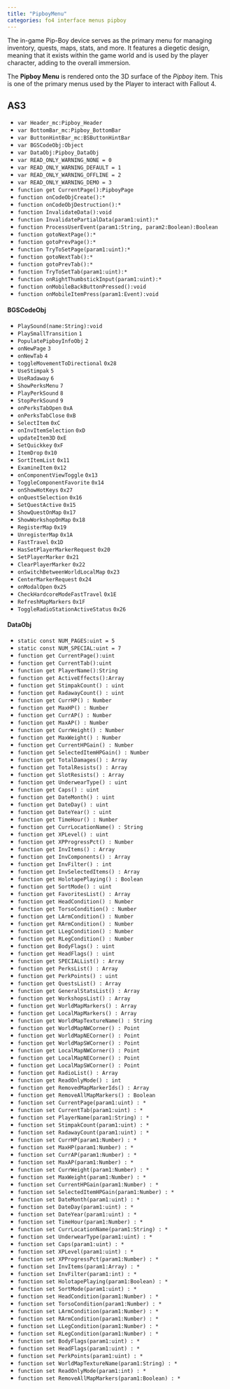 ```yaml
---
title: "PipboyMenu"
categories: fo4 interface menus pipboy
---
```


The in-game Pip-Boy device serves as the primary menu for managing inventory, quests, maps, stats, and more.
It features a diegetic design, meaning that it exists within the game world and is used by the player character, adding to the overall immersion.

The **Pipboy Menu** is rendered onto the 3D surface of the *Pipboy* item.
This is one of the primary menus used by the Player to interact with Fallout 4.

## AS3
- `var Header_mc:Pipboy_Header`
- `var BottomBar_mc:Pipboy_BottomBar`
- `var ButtonHintBar_mc:BSButtonHintBar`
- `var BGSCodeObj:Object`
- `var DataObj:Pipboy_DataObj`
- `var READ_ONLY_WARNING_NONE = 0`
- `var READ_ONLY_WARNING_DEFAULT = 1`
- `var READ_ONLY_WARNING_OFFLINE = 2`
- `var READ_ONLY_WARNING_DEMO = 3`
- `function get CurrentPage():PipboyPage`
- `function onCodeObjCreate():*`
- `function onCodeObjDestruction():*`
- `function InvalidateData():void`
- `function InvalidatePartialData(param1:uint):*`
- `function ProcessUserEvent(param1:String, param2:Boolean):Boolean`
- `function gotoNextPage():*`
- `function gotoPrevPage():*`
- `function TryToSetPage(param1:uint):*`
- `function gotoNextTab():*`
- `function gotoPrevTab():*`
- `function TryToSetTab(param1:uint):*`
- `function onRightThumbstickInput(param1:uint):*`
- `function onMobileBackButtonPressed():void`
- `function onMobileItemPress(param1:Event):void`

#### BGSCodeObj
- `PlaySound(name:String):void`
- `PlaySmallTransition` `1`
- `PopulatePipboyInfoObj` `2`
- `onNewPage` `3`
- `onNewTab` `4`
- `toggleMovementToDirectional` `0x28`
- `UseStimpak` `5`
- `UseRadaway` `6`
- `ShowPerksMenu` `7`
- `PlayPerkSound` `8`
- `StopPerkSound` `9`
- `onPerksTabOpen` `0xA`
- `onPerksTabClose` `0xB`
- `SelectItem` `0xC`
- `onInvItemSelection` `0xD`
- `updateItem3D` `0xE`
- `SetQuickkey` `0xF`
- `ItemDrop` `0x10`
- `SortItemList` `0x11`
- `ExamineItem` `0x12`
- `onComponentViewToggle` `0x13`
- `ToggleComponentFavorite` `0x14`
- `onShowHotKeys` `0x27`
- `onQuestSelection` `0x16`
- `SetQuestActive` `0x15`
- `ShowQuestOnMap` `0x17`
- `ShowWorkshopOnMap` `0x18`
- `RegisterMap` `0x19`
- `UnregisterMap` `0x1A`
- `FastTravel` `0x1D`
- `HasSetPlayerMarkerRequest` `0x20`
- `SetPlayerMarker` `0x21`
- `ClearPlayerMarker` `0x22`
- `onSwitchBetweenWorldLocalMap` `0x23`
- `CenterMarkerRequest` `0x24`
- `onModalOpen` `0x25`
- `CheckHardcoreModeFastTravel` `0x1E`
- `RefreshMapMarkers` `0x1F`
- `ToggleRadioStationActiveStatus` `0x26`

#### DataObj
- `static const NUM_PAGES:uint = 5`
- `static const NUM_SPECIAL:uint = 7`
- `function get CurrentPage():uint`
- `function get CurrentTab():uint`
- `function get PlayerName():String`
- `function get ActiveEffects():Array`
- `function get StimpakCount() : uint`
- `function get RadawayCount() : uint`
- `function get CurrHP() : Number`
- `function get MaxHP() : Number`
- `function get CurrAP() : Number`
- `function get MaxAP() : Number`
- `function get CurrWeight() : Number`
- `function get MaxWeight() : Number`
- `function get CurrentHPGain() : Number`
- `function get SelectedItemHPGain() : Number`
- `function get TotalDamages() : Array`
- `function get TotalResists() : Array`
- `function get SlotResists() : Array`
- `function get UnderwearType() : uint`
- `function get Caps() : uint`
- `function get DateMonth() : uint`
- `function get DateDay() : uint`
- `function get DateYear() : uint`
- `function get TimeHour() : Number`
- `function get CurrLocationName() : String`
- `function get XPLevel() : uint`
- `function get XPProgressPct() : Number`
- `function get InvItems() : Array`
- `function get InvComponents() : Array`
- `function get InvFilter() : int`
- `function get InvSelectedItems() : Array`
- `function get HolotapePlaying() : Boolean`
- `function get SortMode() : uint`
- `function get FavoritesList() : Array`
- `function get HeadCondition() : Number`
- `function get TorsoCondition() : Number`
- `function get LArmCondition() : Number`
- `function get RArmCondition() : Number`
- `function get LLegCondition() : Number`
- `function get RLegCondition() : Number`
- `function get BodyFlags() : uint`
- `function get HeadFlags() : uint`
- `function get SPECIALList() : Array`
- `function get PerksList() : Array`
- `function get PerkPoints() : uint`
- `function get QuestsList() : Array`
- `function get GeneralStatsList() : Array`
- `function get WorkshopsList() : Array`
- `function get WorldMapMarkers() : Array`
- `function get LocalMapMarkers() : Array`
- `function get WorldMapTextureName() : String`
- `function get WorldMapNWCorner() : Point`
- `function get WorldMapNECorner() : Point`
- `function get WorldMapSWCorner() : Point`
- `function get LocalMapNWCorner() : Point`
- `function get LocalMapNECorner() : Point`
- `function get LocalMapSWCorner() : Point`
- `function get RadioList() : Array`
- `function get ReadOnlyMode() : int`
- `function get RemovedMapMarkerIds() : Array`
- `function get RemoveAllMapMarkers() : Boolean`
- `function set CurrentPage(param1:uint) : *`
- `function set CurrentTab(param1:uint) : *`
- `function set PlayerName(param1:String) : *`
- `function set StimpakCount(param1:uint) : *`
- `function set RadawayCount(param1:uint) : *`
- `function set CurrHP(param1:Number) : *`
- `function set MaxHP(param1:Number) : *`
- `function set CurrAP(param1:Number) : *`
- `function set MaxAP(param1:Number) : *`
- `function set CurrWeight(param1:Number) : *`
- `function set MaxWeight(param1:Number) : *`
- `function set CurrentHPGain(param1:Number) : *`
- `function set SelectedItemHPGain(param1:Number) : *`
- `function set DateMonth(param1:uint) : *`
- `function set DateDay(param1:uint) : *`
- `function set DateYear(param1:uint) : *`
- `function set TimeHour(param1:Number) : *`
- `function set CurrLocationName(param1:String) : *`
- `function set UnderwearType(param1:uint) : *`
- `function set Caps(param1:uint) : *`
- `function set XPLevel(param1:uint) : *`
- `function set XPProgressPct(param1:Number) : *`
- `function set InvItems(param1:Array) : *`
- `function set InvFilter(param1:int) : *`
- `function set HolotapePlaying(param1:Boolean) : *`
- `function set SortMode(param1:uint) : *`
- `function set HeadCondition(param1:Number) : *`
- `function set TorsoCondition(param1:Number) : *`
- `function set LArmCondition(param1:Number) : *`
- `function set RArmCondition(param1:Number) : *`
- `function set LLegCondition(param1:Number) : *`
- `function set RLegCondition(param1:Number) : *`
- `function set BodyFlags(param1:uint) : *`
- `function set HeadFlags(param1:uint) : *`
- `function set PerkPoints(param1:uint) : *`
- `function set WorldMapTextureName(param1:String) : *`
- `function set ReadOnlyMode(param1:int) : *`
- `function set RemoveAllMapMarkers(param1:Boolean) : *`
